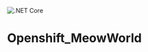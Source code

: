 ![.NET Core](https://github.com/300621334/Openshift_MeowWorld/workflows/.NET%20Core/badge.svg)

# Openshift_MeowWorld
